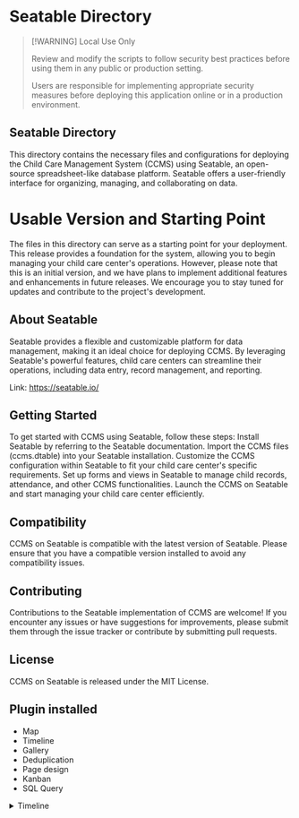# Seatable Directory

> [!WARNING] Local Use Only
> 
> Review and modify the scripts to follow security best practices before using them in any public or production setting.
> 
> Users are responsible for implementing appropriate security measures before deploying this application online or in a production environment.

## Seatable Directory

This directory contains the necessary files and configurations for deploying the Child Care Management System (CCMS) using Seatable, an open-source spreadsheet-like database platform. Seatable offers a user-friendly interface for organizing, managing, and collaborating on data.

# Usable Version and Starting Point

The files in this directory can serve as a starting point for your deployment. This release provides a foundation for the system, allowing you to begin managing your child care center's operations. However, please note that this is an initial version, and we have plans to implement additional features and enhancements in future releases. We encourage you to stay tuned for updates and contribute to the project's development.

## About Seatable

Seatable provides a flexible and customizable platform for data management, making it an ideal choice for deploying CCMS. By leveraging Seatable's powerful features, child care centers can streamline their operations, including data entry, record management, and reporting.

Link: https://seatable.io/

## Getting Started

To get started with CCMS using Seatable, follow these steps:
Install Seatable by referring to the Seatable documentation.
Import the CCMS files (ccms.dtable) into your Seatable installation.
Customize the CCMS configuration within Seatable to fit your child care center's specific requirements.
Set up forms and views in Seatable to manage child records, attendance, and other CCMS functionalities.
Launch the CCMS on Seatable and start managing your child care center efficiently.

## Compatibility

CCMS on Seatable is compatible with the latest version of Seatable. Please ensure that you have a compatible version installed to avoid any compatibility issues.

## Contributing

Contributions to the Seatable implementation of CCMS are welcome! If you encounter any issues or have suggestions for improvements, please submit them through the issue tracker or contribute by submitting pull requests.

## License

CCMS on Seatable is released under the MIT License.


## Plugin installed

- Map
- Timeline
- Gallery
- Deduplication
- Page design
- Kanban
- SQL Query

<details>
<summary>Timeline</summary>

Please note that this timeline is subject to change as the project progresses. 

### Database Design and Calendar Activities
- [x] Basic database design for children registration
- [x] Implement calendar activities functionality

### Staff Management and Billing
- [ ] Develop staff management features (roles, schedules, certifications)
    - [ ] Reports
    - [ ] Employee time report
- [ ] Implement billing and payment functionality

### Enrollment and Waitlist
- [ ] Streamline the enrollment process
- [ ] Manage waitlists and availability

### Attendance Tracking and Reporting
- [ ] Track attendance for children and staff
- [ ] Generate reports and analytics

### Communication and Notifications
- [ ] Enable seamless communication between parents, staff, and administrators
- [ ] Implement notification system and announcements

### Integration and Customization
- [ ] Integrate with other systems or platforms for data synchronization
- [ ] Allow customization options for tailored implementations

### Documentation and Testing
- [ ] Create comprehensive documentation for installation and usage
- [ ] Perform thorough testing and bug fixing

</details>